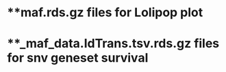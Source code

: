 # **maf.rds.gz files for Lolipop plot
# **_maf_data.IdTrans.tsv.rds.gz files for snv geneset survival
